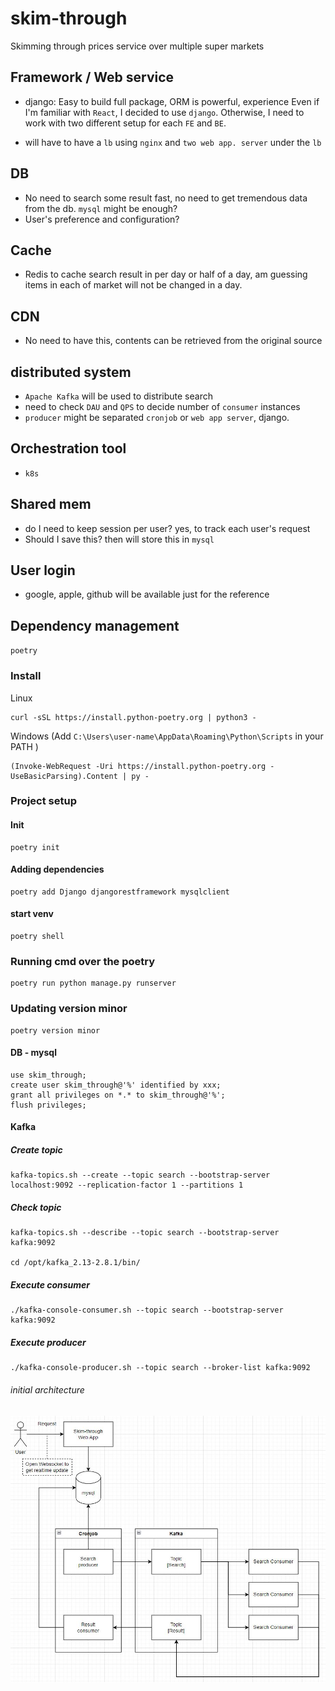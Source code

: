 # skim-through
Skimming through prices service over multiple super markets



## Framework / Web service
- django: Easy to build full package, ORM is powerful, experience
Even if I'm familiar with `React`, I decided to use `django`. Otherwise, I need to work with two different setup for each `FE` and `BE`.

- will have to have a `lb` using `nginx` and `two web app. server` under the `lb`


## DB
- No need to search some result fast, no need to get tremendous data from the db. `mysql` might be enough?
- User's preference and configuration? 

## Cache
- Redis to cache search result in per day or half of a day, am guessing items in each of market will not be changed in a day.


## CDN
- No need to have this, contents can be retrieved from the original source

## distributed system
- `Apache Kafka` will be used to distribute search
- need to check `DAU` and `QPS` to decide number of `consumer` instances
- `producer` might be separated `cronjob` or `web app server`, django.

## Orchestration tool
- `k8s`

## Shared mem
- do I need to keep session per user? yes, to track each user's request
- Should I save this? then will store this in `mysql`

## User login
- google, apple, github will be available just for the reference

## Dependency management
`poetry`

### Install

Linux
```
curl -sSL https://install.python-poetry.org | python3 -
```


Windows (Add `C:\Users\user-name\AppData\Roaming\Python\Scripts` in your PATH )
```
(Invoke-WebRequest -Uri https://install.python-poetry.org -UseBasicParsing).Content | py -
```

### Project setup

#### Init

```
poetry init
```

#### Adding dependencies

```
poetry add Django djangorestframework mysqlclient
```

#### start venv
```
poetry shell
```

### Running cmd over the poetry
```
poetry run python manage.py runserver
```

### Updating version minor

```
poetry version minor
```


#### DB - mysql
```
use skim_through;
create user skim_through@'%' identified by xxx;
grant all privileges on *.* to skim_through@'%';
flush privileges;
```


#### Kafka

##### Create topic

```
kafka-topics.sh --create --topic search --bootstrap-server localhost:9092 --replication-factor 1 --partitions 1
```

##### Check topic
```
kafka-topics.sh --describe --topic search --bootstrap-server kafka:9092

cd /opt/kafka_2.13-2.8.1/bin/
```


##### Execute consumer
```
./kafka-console-consumer.sh --topic search --bootstrap-server kafka:9092
```


##### Execute producer
```
./kafka-console-producer.sh --topic search --broker-list kafka:9092
```


###### initial architecture
![initial architecture](initial_architecture.jpg)